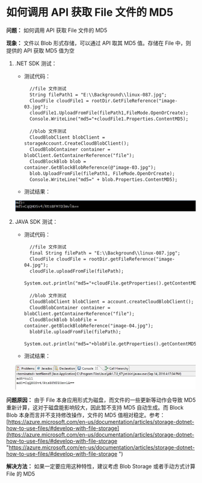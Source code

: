 # 如何调用 API 获取 File 文件的 MD5 #

**问题：** 如何调用 API 获取 File 文件的 MD5

**现象：** 文件以 Blob 形式存储，可以通过 API 取其 MD5 值。存储在 File 中，则提供的 API 获取 MD5 值为空

1. .NET SDK 测试：

	- 测试代码：

			//file 文件测试
			String filePath1 = "E:\\Background\\linux-087.jpg";
			CloudFile cloudFile1 = rootDir.GetFileReference("image-03.jpg");
			cloudFile1.UploadFromFile(filePath1,FileMode.OpenOrCreate);   
			Console.WriteLine("md5="+cloudFile1.Properties.ContentMD5);
			
			//blob 文件测试
			CloudBlobClient blobClient = storageAccount.CreateCloudBlobClient();
			CloudBlobContainer container = blobClient.GetContainerReference("file");
			CloudBlockBlob blob = container.GetBlockBlobReference(@"image-03.jpg");
			blob.UploadFromFile(filePath1, FileMode.OpenOrCreate);
			Console.WriteLine("md5=" + blob.Properties.ContentMD5);

	- 测试结果：

	![.net-test-result](media/aog-api-md5/net-test-result.png ".net-test-result")

2. JAVA SDK 测试：

	- 测试代码：	

    		//file 文件测试
    		final String filePath = "E:\\Background\\linux-087.jpg";
    		CloudFile cloudFile = rootDir.getFileReference("image-04.jpg");
    		cloudFile.uploadFromFile(filePath); 
    		System.out.println("md5="+cloudFile.getProperties().getContentMD5());
    		
    		//blob 文件测试
    		CloudBlobClient blobClient = account.createCloudBlobClient();
    		CloudBlobContainer container = blobClient.getContainerReference("file");
    		CloudBlockBlob blobFile = container.getBlockBlobReference("image-04.jpg");
    		blobFile.uploadFromFile(filePath);
    		System.out.println("md5="+blobFile.getProperties().getContentMD5());
 
	- 测试结果：

	![java-test-result](media/aog-api-md5/java-test-result.png "java-test-result")


**问题原因：** 由于 File 本身应用形式为磁盘，而文件的一些更新等动作会导致 MD5 重新计算，这对于磁盘能影响较大，因此暂不支持 MD5 自动生成。而 Block Blob 本身而言并不支持修改操作，文件的 MD5 值相对稳定。参考：[https://azure.microsoft.com/en-us/documentation/articles/storage-dotnet-how-to-use-files/#develop-with-file-storage](https://azure.microsoft.com/en-us/documentation/articles/storage-dotnet-how-to-use-files/#develop-with-file-storage  "https://azure.microsoft.com/en-us/documentation/articles/storage-dotnet-how-to-use-files/#develop-with-file-storage ") 

**解决方法：** 如果一定要应用这种特性，建议考虑 Blob Storage 或者手动方式计算 File 的 MD5


